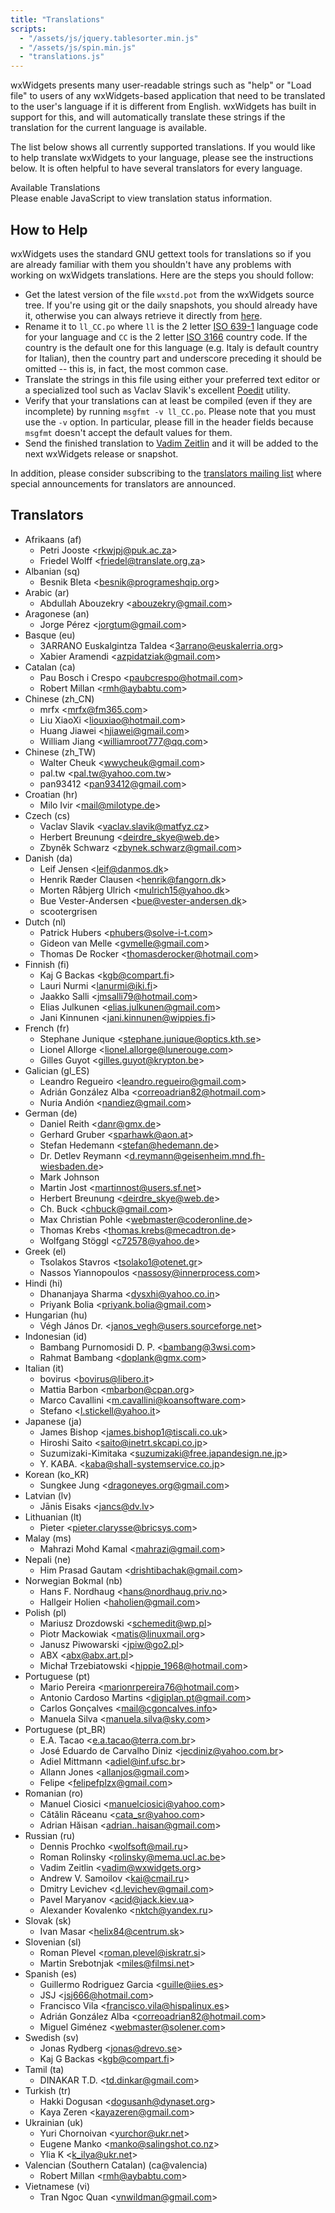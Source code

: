 ```yaml
---
title: "Translations"
scripts:
  - "/assets/js/jquery.tablesorter.min.js"
  - "/assets/js/spin.min.js"
  - "translations.js"
---
```


wxWidgets presents many user-readable strings such as "help" or "Load file" to
users of any wxWidgets-based application that need to be translated to the
user's language if it is different from English. wxWidgets has built in support
for this, and will automatically translate these strings if the translation for
the current language is available.

The list below shows all currently supported translations. If you would like to
help translate wxWidgets to your language, please see the instructions below.
It is often helpful to have several translators for every language.

<div class="card border-primary my-4">
  <div class="card-header bg-primary text-light">Available Translations</div>
  <div class="card-body">
    <div id="translation_loading" class="text-center my-5" style="display: none;">
      <p style="padding-top: 6em;">Loading Translations...</p>
    </div>
    <div id="translation_caption" style="display: none;">
      <p>
        Translation status of all languages supported by wxWidgets. This table
        can be sorted by language or by status by clicking the appropriate
        header.
      </p>
      <p>Last Updated: <span id="stats_updated_date">Unknown</span></p>
      <p class="text-center">
        <span class="badge badge-success">Complete</span>
        <span class="badge badge-warning">Fuzzy</span>
      </p>
    </div>
    <noscript>Please enable JavaScript to view translation status information.</noscript>
  </div>
  <table id="translations" class="table table-hover" style="display: none;">
    <thead><tr>
      <th style="cursor: pointer;">Language</th>
      <th style="cursor: pointer;" colspan="2">Status</th>
    </tr></thead>
    <tbody></tbody>
  </table>
</div>

## How to Help

wxWidgets uses the standard GNU gettext tools for translations so if you are
already familiar with them you shouldn't have any problems with working on
wxWidgets translations. Here are the steps you should follow:

* Get the latest version of the file `wxstd.pot` from the wxWidgets source
  tree. If you're using git or the daily snapshots, you should already have it,
  otherwise you can always retrieve it directly from [here][1].
* Rename it to `ll_CC.po` where `ll` is the 2 letter [ISO 639-1][2] language
  code for your language and `CC` is the 2 letter [ISO 3166][3] country code.
  If the country is the default one for this language (e.g. Italy is default
  country for Italian), then the country part and underscore preceding it
  should be omitted -- this is, in fact, the most common case.
* Translate the strings in this file using either your preferred text editor or
  a specialized tool such as Vaclav Slavik's excellent [Poedit][4] utility.
* Verify that your translations can at least be compiled (even if they are
  incomplete) by running `msgfmt -v ll_CC.po`. Please note that you must use
  the `-v` option. In particular, please fill in the header fields because
  `msgfmt` doesn't accept the default values for them.
* Send the finished translation to [Vadim Zeitlin][5] and it will be added to
  the next wxWidgets release or snapshot.

In addition, please consider subscribing to the [translators mailing list][6]
where special announcements for translators are announced.

[1]: https://raw.githubusercontent.com/wxWidgets/wxWidgets/master/locale/wxstd.pot
[2]: http://www.loc.gov/standards/iso639-2/php/English_list.php
[3]: http://www.iso.org/iso/prods-services/iso3166ma/02iso-3166-code-lists/country_names_and_code_elements
[4]: http://www.poedit.net/
[5]: mailto:vadim@wxwidgets.org
[6]: /support/mailing-lists/

## Translators

* Afrikaans (af)
  * Petri Jooste <<rkwjpj@puk.ac.za>>
  * Friedel Wolff <<friedel@translate.org.za>>
* Albanian (sq)
  * Besnik Bleta <<besnik@programeshqip.org>>
* Arabic (ar)
  * Abdullah Abouzekry <<abouzekry@gmail.com>>
* Aragonese (an)
  * Jorge Pérez <<jorgtum@gmail.com>>
* Basque (eu)
  * 3ARRANO Euskalgintza Taldea <<3arrano@euskalerria.org>>
  * Xabier Aramendi <<azpidatziak@gmail.com>>
* Catalan (ca)
  * Pau Bosch i Crespo <<paubcrespo@hotmail.com>>
  * Robert Millan <<rmh@aybabtu.com>>
* Chinese (zh_CN)
  * mrfx <<mrfx@fm365.com>>
  * Liu XiaoXi <<liouxiao@hotmail.com>>
  * Huang Jiawei <<hjiawei@gmail.com>>
  * William Jiang <<williamroot777@qq.com>>
* Chinese (zh_TW)
  * Walter Cheuk <<wwycheuk@gmail.com>>
  * pal.tw <<pal.tw@yahoo.com.tw>>
  * pan93412 <<pan93412@gmail.com>>
* Croatian (hr)
  * Milo Ivir <<mail@milotype.de>>
* Czech (cs)
  * Vaclav Slavik <<vaclav.slavik@matfyz.cz>>
  * Herbert Breunung <<deirdre_skye@web.de>>
  * Zbyněk Schwarz <<zbynek.schwarz@gmail.com>>
* Danish (da)
  * Leif Jensen <<leif@danmos.dk>>
  * Henrik Ræder Clausen <<henrik@fangorn.dk>>
  * Morten Råbjerg Ulrich <<mulrich15@yahoo.dk>>
  * Bue Vester-Andersen <<bue@vester-andersen.dk>>
  * scootergrisen
* Dutch (nl)
  * Patrick Hubers <<phubers@solve-i-t.com>>
  * Gideon van Melle <<gvmelle@gmail.com>>
  * Thomas De Rocker <<thomasderocker@hotmail.com>>
* Finnish (fi)
  * Kaj G Backas <<kgb@compart.fi>>
  * Lauri Nurmi <<lanurmi@iki.fi>>
  * Jaakko Salli <<jmsalli79@hotmail.com>>
  * Elias Julkunen <<elias.julkunen@gmail.com>>
  * Jani Kinnunen <<jani.kinnunen@wippies.fi>>
* French (fr)
  * Stephane Junique <<stephane.junique@optics.kth.se>>
  * Lionel Allorge <<lionel.allorge@lunerouge.com>>
  * Gilles Guyot <<gilles.guyot@krypton.be>>
* Galician (gl_ES)
  * Leandro Regueiro <<leandro.regueiro@gmail.com>>
  * Adrián González Alba <<correoadrian82@hotmail.com>>
  * Nuria Andión <<nandiez@gmail.com>>
* German (de)
  * Daniel Reith <<danr@gmx.de>>
  * Gerhard Gruber <<sparhawk@aon.at>>
  * Stefan Hedemann <<stefan@hedemann.de>>
  * Dr. Detlev Reymann <<d.reymann@geisenheim.mnd.fh-wiesbaden.de>>
  * Mark Johnson
  * Martin Jost <<martinnost@users.sf.net>>
  * Herbert Breunung <<deirdre_skye@web.de>>
  * Ch. Buck <<chbuck@gmail.com>>
  * Max Christian Pohle <<webmaster@coderonline.de>>
  * Thomas Krebs <<thomas.krebs@mecadtron.de>>
  * Wolfgang Stöggl <<c72578@yahoo.de>>
* Greek (el)
  * Tsolakos Stavros <<tsolako1@otenet.gr>>
  * Nassos Yiannopoulos <<nassosy@innerprocess.com>>
* Hindi (hi)
  * Dhananjaya Sharma <<dysxhi@yahoo.co.in>>
  * Priyank Bolia <<priyank.bolia@gmail.com>>
* Hungarian (hu)
  * Végh János Dr. <<janos_vegh@users.sourceforge.net>>
* Indonesian (id)
  * Bambang Purnomosidi D. P. <<bambang@3wsi.com>>
  * Rahmat Bambang <<doplank@gmx.com>>
* Italian (it)
  * bovirus <<bovirus@libero.it>>
  * Mattia Barbon <<mbarbon@cpan.org>>
  * Marco Cavallini <<m.cavallini@koansoftware.com>>
  * Stefano <<l.stickell@yahoo.it>>
* Japanese (ja)
  * James Bishop <<james.bishop1@tiscali.co.uk>>
  * Hiroshi Saito <<saito@inetrt.skcapi.co.jp>>
  * Suzumizaki-Kimitaka <<suzumizaki@free.japandesign.ne.jp>>
  * Y. KABA. <<kaba@shall-systemservice.co.jp>>
* Korean (ko_KR)
  * Sungkee Jung <<dragoneyes.org@gmail.com>>
* Latvian (lv)
  * Jānis Eisaks <<jancs@dv.lv>>
* Lithuanian (lt)
  * Pieter <<pieter.clarysse@bricsys.com>>
* Malay (ms)
  * Mahrazi Mohd Kamal <<mahrazi@gmail.com>>
* Nepali (ne)
  * Him Prasad Gautam <<drishtibachak@gmail.com>>
* Norwegian Bokmal (nb)
  * Hans F. Nordhaug <<hans@nordhaug.priv.no>>
  * Hallgeir Holien <<haholien@gmail.com>>
* Polish (pl)
  * Mariusz Drozdowski <<schemedit@wp.pl>>
  * Piotr Mackowiak <<matis@linuxmail.org>>
  * Janusz Piwowarski <<jpiw@go2.pl>>
  * ABX <<abx@abx.art.pl>>
  * Michał Trzebiatowski <<hippie_1968@hotmail.com>>
* Portuguese (pt)
  * Mario Pereira <<marionrpereira76@hotmail.com>>
  * Antonio Cardoso Martins <<digiplan.pt@gmail.com>>
  * Carlos Gonçalves <<mail@cgoncalves.info>>
  * Manuela Silva <<manuela.silva@sky.com>>
* Portuguese (pt_BR)
  * E.A. Tacao <<e.a.tacao@terra.com.br>>
  * José Eduardo de Carvalho Diniz <<jecdiniz@yahoo.com.br>>
  * Adiel Mittmann <<adiel@inf.ufsc.br>>
  * Allann Jones <<allanjos@gmail.com>>
  * Felipe <<felipefplzx@gmail.com>>
* Romanian (ro)
  * Manuel Ciosici <<manuelciosici@yahoo.com>>
  * Cătălin Răceanu <<cata_sr@yahoo.com>>
  * Adrian Hăisan <<adrian..haisan@gmail.com>>
* Russian (ru)
  * Dennis Prochko <<wolfsoft@mail.ru>>
  * Roman Rolinsky <<rolinsky@mema.ucl.ac.be>>
  * Vadim Zeitlin <<vadim@wxwidgets.org>>
  * Andrew V. Samoilov <<kai@cmail.ru>>
  * Dmitry Levichev <<d.levichev@gmail.com>>
  * Pavel Maryanov <<acid@jack.kiev.ua>>
  * Alexander Kovalenko <<nktch@yandex.ru>>
* Slovak (sk)
  * Ivan Masar <<helix84@centrum.sk>>
* Slovenian (sl)
  * Roman Plevel <<roman.plevel@iskratr.si>>
  * Martin Srebotnjak <<miles@filmsi.net>>
* Spanish (es)
  * Guillermo Rodriguez Garcia <<guille@iies.es>>
  * JSJ <<jsj666@hotmail.com>>
  * Francisco Vila <<francisco.vila@hispalinux.es>>
  * Adrián González Alba <<correoadrian82@hotmail.com>>
  * Miguel Giménez <<webmaster@solener.com>>
* Swedish (sv)
  * Jonas Rydberg <<jonas@drevo.se>>
  * Kaj G Backas <<kgb@compart.fi>>
* Tamil (ta)
  * DINAKAR T.D. <<td.dinkar@gmail.com>>
* Turkish (tr)
  * Hakki Dogusan <<dogusanh@dynaset.org>>
  * Kaya Zeren <<kayazeren@gmail.com>>
* Ukrainian (uk)
  * Yuri Chornoivan <<yurchor@ukr.net>>
  * Eugene Manko <<manko@salingshot.co.nz>>
  * Ylia K <<k_ilya@ukr.net>>
* Valencian (Southern Catalan) (ca@valencia)
  * Robert Millan <<rmh@aybabtu.com>>
* Vietnamese (vi)
  * Tran Ngoc Quan <<vnwildman@gmail.com>>
